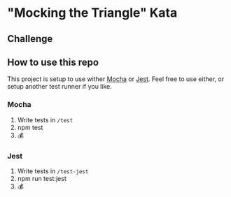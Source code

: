 # "Mocking the Triangle" Kata

## Challenge


## How to use this repo

This project is setup to use wither [Mocha](https://mochajs.org/) or [Jest](https://jestjs.io/). Feel free to use either, or setup another test runner if you like.

### Mocha
1. Write tests in `/test`
1. npm test
1. 💰

### Jest
1. Write tests in `/test-jest`
1. npm run test:jest
1. 💰

